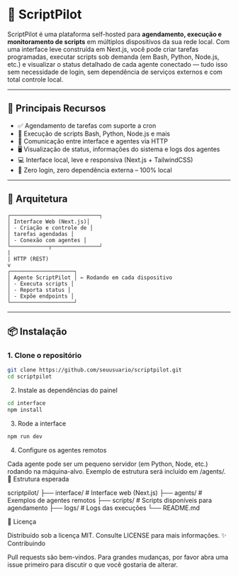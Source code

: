 # 🚀 ScriptPilot

ScriptPilot é uma plataforma self-hosted para **agendamento, execução e monitoramento de scripts** em múltiplos dispositivos da sua rede local. Com uma interface leve construída em Next.js, você pode criar tarefas programadas, executar scripts sob demanda (em Bash, Python, Node.js, etc.) e visualizar o status detalhado de cada agente conectado — tudo isso sem necessidade de login, sem dependência de serviços externos e com total controle local.

---

## 🧩 Principais Recursos

- ✅ Agendamento de tarefas com suporte a cron
- 📜 Execução de scripts Bash, Python, Node.js e mais
- 🔄 Comunicação entre interface e agentes via HTTP
- 🖥️ Visualização de status, informações do sistema e logs dos agentes
- 💻 Interface local, leve e responsiva (Next.js + TailwindCSS)
- 🔐 Zero login, zero dependência externa – 100% local

---

## 🧱 Arquitetura

```
┌────────────────────────────┐
│ Interface Web (Next.js)│
│ - Criação e controle de │
│ tarefas agendadas │
│ - Conexão com agentes │
└────────────┬───────────────┘
|
| HTTP (REST)
v
┌────────────────────┐
│ Agente ScriptPilot │ ← Rodando em cada dispositivo
│ - Executa scripts │
│ - Reporta status │
│ - Expõe endpoints │
└────────────────────┘
```

---

## 📦 Instalação

### 1. Clone o repositório

```bash
git clone https://github.com/seuusuario/scriptpilot.git
cd scriptpilot
```
2. Instale as dependências do painel
```bash
cd interface
npm install
```
3. Rode a interface
```bash
npm run dev
```
4. Configure os agentes remotos

Cada agente pode ser um pequeno servidor (em Python, Node, etc.) rodando na máquina-alvo. Exemplo de estrutura será incluído em /agents/.
📂 Estrutura esperada

scriptpilot/
├── interface/       # Interface web (Next.js)
├── agents/          # Exemplos de agentes remotos
├── scripts/         # Scripts disponíveis para agendamento
├── logs/            # Logs das execuções
└── README.md

📃 Licença

Distribuído sob a licença MIT. Consulte LICENSE para mais informações.
✨ Contribuindo

Pull requests são bem-vindos. Para grandes mudanças, por favor abra uma issue primeiro para discutir o que você gostaria de alterar.
